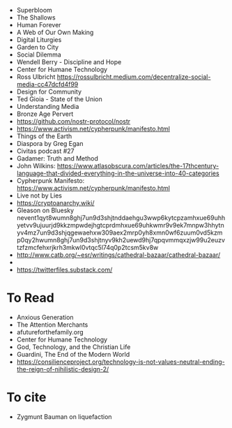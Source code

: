 - Superbloom
- The Shallows
- Human Forever
- A Web of Our Own Making
- Digital Liturgies
- Garden to City
- Social Dilemma
- Wendell Berry - Discipline and Hope
- Center for Humane Technology
- Ross Ulbricht https://rossulbricht.medium.com/decentralize-social-media-cc47dcfd4f99
- Design for Community
- Ted Gioia - State of the Union
- Understanding Media
- Bronze Age Pervert
- https://github.com/nostr-protocol/nostr
- https://www.activism.net/cypherpunk/manifesto.html
- Things of the Earth
- Diaspora by Greg Egan
- Civitas podcast #27
- Gadamer: Truth and Method
- John Wilkins: https://www.atlasobscura.com/articles/the-17thcentury-language-that-divided-everything-in-the-universe-into-40-categories
- Cypherpunk Manifesto: https://www.activism.net/cypherpunk/manifesto.html
- Live not by Lies
- https://cryptoanarchy.wiki/
- Gleason on Bluesky nevent1qyt8wumn8ghj7un9d3shjtnddaehgu3wwp6kytcpzamhxue69uhhyetvv9ujuurjd9kkzmpwdejhgtcprdmhxue69uhkwmr9v9ek7mnpw3hhytnyv4mz7un9d3shjqgewaehxw309aex2mrp0yh8xmn0wf6zuum0vd5kzmp0qy2hwumn8ghj7un9d3shjtnyv9kh2uewd9hj7qpqvmmqxzjw99u2euzvtzfzmcfehxrjkrh3mkwl0vtqc5l74q0p2tcsm5kv8w
- http://www.catb.org/~esr/writings/cathedral-bazaar/cathedral-bazaar/
- [Localism]: https://repository.rit.edu/cgi/viewcontent.cgi?article=1013&context=jes
- https://twitterfiles.substack.com/


# To Read

- Anxious Generation
- The Attention Merchants
- afutureforthefamily.org
- Center for Humane Technology
- God, Technology, and the Christian Life
- Guardini, The End of the Modern World
- https://consilienceproject.org/technology-is-not-values-neutral-ending-the-reign-of-nihilistic-design-2/

# To cite

- Zygmunt Bauman on liquefaction
